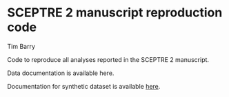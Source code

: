SCEPTRE 2 manuscript reproduction code
================
Tim Barry

Code to reproduce all analyses reported in the SCEPTRE 2 manuscript.

Data documentation is available here.

Documentation for synthetic dataset is available
[here](https://github.com/Katsevich-Lab/sceptre2-manuscript/blob/main/docs/data_doc.pdf).

